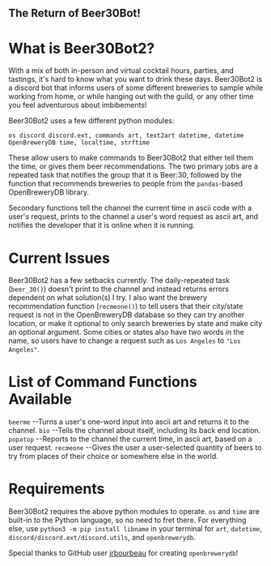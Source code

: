 ## The Return of Beer30Bot!

# What is Beer30Bot2?
With a mix of both in-person and virtual cocktail hours, parties, and tastings, it's hard to know what you want to drink these days. Beer30Bot2 is a discord bot that informs users of some different breweries to sample while working from home, or while hanging out with the guild, or any other time you feel adventurous about imbibements!

Beer30Bot2 uses a few different python modules:

`os
discord
discord.ext, commands
art, text2art
datetime, datetime
OpenBreweryDB
time, localtime, strftime`

These allow users to make commands to Beer30Bot2 that either tell them the time, or gives them beer recommendations. The two primary jobs are a repeated task that notifies the group that it is Beer:30, followed by the function that recommends breweries to people from the `pandas`-based OpenBreweryDB library.

Secondary functions tell the channel the current time in ascii code with a user's request, prints to the channel a user's word request as ascii art, and notifies the developer that it is online when it is running.

# Current Issues
Beer30Bot2 has a few setbacks currently. The daily-repeated task (`beer_30()`) doesn't print to the channel and instead returns errors dependent on what solution(s) I try. I also want the brewery recommendation function (`recmeone()`) to tell users that their city/state request is not in the OpenBreweryDB database so they can try another location, or make it optional to only search breweries by state and make city an optional argument. Some cities or states also have two words in the name, so users have to change a request such as `Los Angeles` to `"Los Angeles"`.

# List of Command Functions Available
`beerme` --Turns a user's one-word input into ascii art and returns it to the channel.
`bio` --Tells the channel about itself, including its back end location.
`popatop` --Reports to the channel the current time, in ascii art, based on a user request.
`recmeone` --Gives the user a user-selected quantity of beers to try from places of their choice or somewhere else in the world.

# Requirements
Beer30Bot2 requires the above python modules to operate. `os` and `time` are built-in to the Python language, so no need to fret there. For everything else, use `python3 -m pip install libname` in your terminal for `art`, `datetime`, `discord/discord.ext/discord.utils`, and `openbrewerydb`.

Special thanks to GitHub user [jrbourbeau](https://github.com/jrbourbeau/openbrewerydb-python) for creating `openbrewerydb`!
